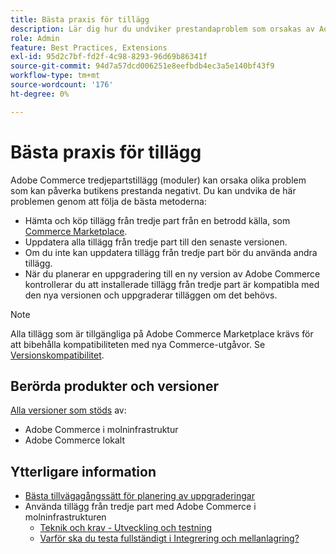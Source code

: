 ```yaml
---
title: Bästa praxis för tillägg
description: Lär dig hur du undviker prestandaproblem som orsakas av Adobe Commerce-tillägg från tredje part.
role: Admin
feature: Best Practices, Extensions
exl-id: 95d2c7bf-fd2f-4c98-8293-96d69b86341f
source-git-commit: 94d7a57dcd006251e8eefbdb4ec3a5e140bf43f9
workflow-type: tm+mt
source-wordcount: '176'
ht-degree: 0%

---
```


# Bästa praxis för tillägg

Adobe Commerce tredjepartstillägg (moduler) kan orsaka olika problem som kan påverka butikens prestanda negativt. Du kan undvika de här problemen genom att följa de bästa metoderna:

- Hämta och köp tillägg från tredje part från en betrodd källa, som [Commerce Marketplace](https://marketplace.magento.com/extensions.html).
- Uppdatera alla tillägg från tredje part till den senaste versionen.
- Om du inte kan uppdatera tillägg från tredje part bör du använda andra tillägg.
- När du planerar en uppgradering till en ny version av Adobe Commerce kontrollerar du att installerade tillägg från tredje part är kompatibla med den nya versionen och uppgraderar tilläggen om det behövs.

>[!NOTE]
>
> Alla tillägg som är tillgängliga på Adobe Commerce Marketplace krävs för att bibehålla kompatibiliteten med nya Commerce-utgåvor. Se [Versionskompatibilitet](https://developer.adobe.com/commerce/marketplace/guides/sellers/compatibility/releases/).

## Berörda produkter och versioner

[Alla versioner som stöds](../../../release/versions.md) av:

- Adobe Commerce i molninfrastruktur
- Adobe Commerce lokalt

## Ytterligare information

- [Bästa tillvägagångssätt för planering av uppgraderingar](../../../upgrade/prepare/best-practices.md)
- Använda tillägg från tredje part med Adobe Commerce i molninfrastrukturen
   - [Teknik och krav - Utveckling och testning](https://devdocs.magento.com/cloud/requirements/cloud-requirements.html#cloud-req-devtest)
   - [Varför ska du testa fullständigt i Integrering och mellanlagring?](https://devdocs.magento.com/cloud/live/live.html#whytest)
